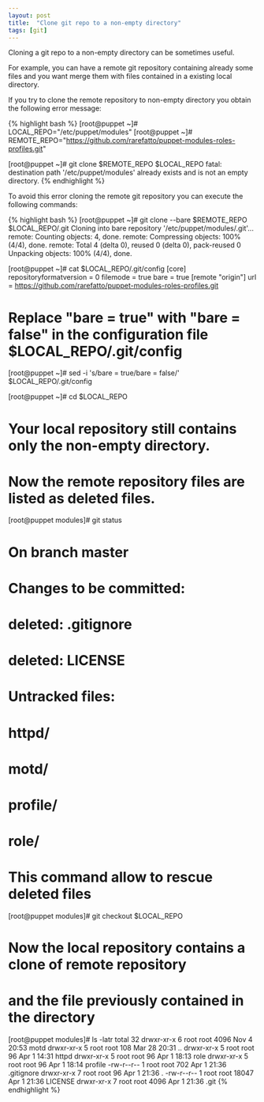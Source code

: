 ```yaml
---
layout: post
title:  "Clone git repo to a non-empty directory"
tags: [git]
---
```


Cloning a git repo to a non-empty directory can be sometimes useful.

For example, you can have a remote git repository containing already some files and you want merge them with files contained in a existing local directory.

If you try to clone the remote repository to non-empty directory you obtain the following error message:

{% highlight bash %}
[root@puppet ~]# LOCAL_REPO="/etc/puppet/modules"
[root@puppet ~]# REMOTE_REPO="https://github.com/rarefatto/puppet-modules-roles-profiles.git"

[root@puppet ~]# git clone $REMOTE_REPO $LOCAL_REPO
fatal: destination path '/etc/puppet/modules' already exists and is not an empty directory.
{% endhighlight %}



To avoid this error cloning the remote git repository you can execute the following commands:

{% highlight bash %}
[root@puppet ~]# git clone --bare $REMOTE_REPO $LOCAL_REPO/.git
Cloning into bare repository '/etc/puppet/modules/.git'...
remote: Counting objects: 4, done.
remote: Compressing objects: 100% (4/4), done.
remote: Total 4 (delta 0), reused 0 (delta 0), pack-reused 0
Unpacking objects: 100% (4/4), done.

[root@puppet ~]# cat $LOCAL_REPO/.git/config
[core]
        repositoryformatversion = 0
        filemode = true
        bare = true
[remote "origin"]
        url = https://github.com/rarefatto/puppet-modules-roles-profiles.git


# Replace "bare = true" with "bare = false" in the configuration file $LOCAL_REPO/.git/config
[root@puppet ~]# sed -i 's/bare = true/bare = false/' $LOCAL_REPO/.git/config

[root@puppet ~]# cd $LOCAL_REPO


# Your local repository still contains only the non-empty directory.
# Now the remote repository files are listed as deleted files.
[root@puppet modules]# git status  
# On branch master
# Changes to be committed:
#
#       deleted:    .gitignore
#       deleted:    LICENSE
#
# Untracked files:
#
#       httpd/
#       motd/
#       profile/
#       role/


# This command allow to rescue deleted files
[root@puppet modules]# git checkout $LOCAL_REPO


# Now the local repository contains a clone of remote repository
# and the file previously contained in the directory
[root@puppet modules]# ls -latr
total 32
drwxr-xr-x 6 root root  4096 Nov  4 20:53 motd
drwxr-xr-x 5 root root   108 Mar 28 20:31 ..
drwxr-xr-x 5 root root    96 Apr  1 14:31 httpd
drwxr-xr-x 5 root root    96 Apr  1 18:13 role
drwxr-xr-x 5 root root    96 Apr  1 18:14 profile
-rw-r--r-- 1 root root   702 Apr  1 21:36 .gitignore
drwxr-xr-x 7 root root    96 Apr  1 21:36 .
-rw-r--r-- 1 root root 18047 Apr  1 21:36 LICENSE
drwxr-xr-x 7 root root  4096 Apr  1 21:36 .git
{% endhighlight %}
